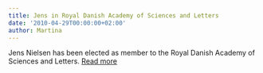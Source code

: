 ```yaml
---
title: Jens in Royal Danish Academy of Sciences and Letters
date: '2010-04-29T00:00:00+02:00'
author: Martina
---
```

Jens Nielsen has been elected as member to the Royal Danish Academy of Sciences and Letters. [Read more](http://www.royalacademy.dk)
